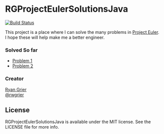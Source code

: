 RGProjectEulerSolutionsJava
===========================

[![Build Status](https://travis-ci.org/rwgrier/RGProjectEulerSolutionsJava.png?branch=master)](https://travis-ci.org/rwgrier/RGProjectEulerSolutionsJava)

This project is a place where I can solve the many problems in 
[Project Euler](http://projecteuler.net). I hope these will help make me a better engineer. 

### Solved So far
- [Problem 1](http://projecteuler.net/problem=1)
- [Problem 2](http://projecteuler.net/problem=2)

### Creator

[Ryan Grier](http://github.com/rwgrier)  
[@rwgrier](https://twitter.com/rwgrier)

## License

RGProjectEulerSolutionsJava is available under the MIT license. See the LICENSE file for more info.